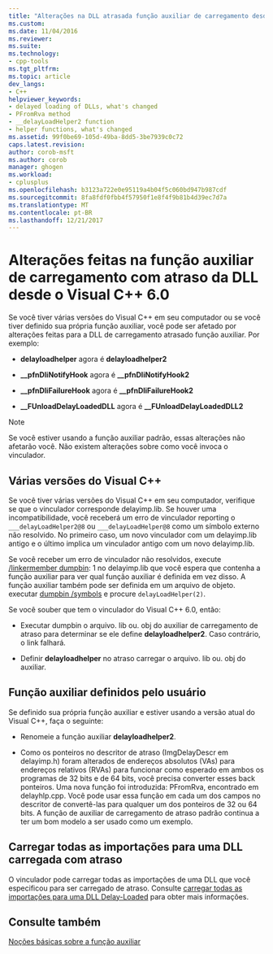 ```yaml
---
title: "Alterações na DLL atrasada função auxiliar de carregamento desde o Visual C++ 6.0 | Microsoft Docs"
ms.custom: 
ms.date: 11/04/2016
ms.reviewer: 
ms.suite: 
ms.technology:
- cpp-tools
ms.tgt_pltfrm: 
ms.topic: article
dev_langs:
- C++
helpviewer_keywords:
- delayed loading of DLLs, what's changed
- PFromRva method
- __delayLoadHelper2 function
- helper functions, what's changed
ms.assetid: 99f0be69-105d-49ba-8dd5-3be7939c0c72
caps.latest.revision: 
author: corob-msft
ms.author: corob
manager: ghogen
ms.workload:
- cplusplus
ms.openlocfilehash: b3123a722e0e95119a4b04f5c060bd947b987cdf
ms.sourcegitcommit: 8fa8fdf0fbb4f57950f1e8f4f9b81b4d39ec7d7a
ms.translationtype: MT
ms.contentlocale: pt-BR
ms.lasthandoff: 12/21/2017
---
```

# <a name="changes-in-the-dll-delayed-loading-helper-function-since-visual-c-60"></a>Alterações feitas na função auxiliar de carregamento com atraso da DLL desde o Visual C++ 6.0
Se você tiver várias versões do Visual C++ em seu computador ou se você tiver definido sua própria função auxiliar, você pode ser afetado por alterações feitas para a DLL de carregamento atrasado função auxiliar. Por exemplo:  
  
-   **delayloadhelper** agora é **delayloadhelper2**  
  
-   **__pfnDliNotifyHook** agora é **__pfnDliNotifyHook2**  
  
-   **__pfnDliFailureHook** agora é **__pfnDliFailureHook2**  
  
-   **__FUnloadDelayLoadedDLL** agora é **__FUnloadDelayLoadedDLL2**  
  
> [!NOTE]
>  Se você estiver usando a função auxiliar padrão, essas alterações não afetarão você. Não existem alterações sobre como você invoca o vinculador.  
  
## <a name="multiple-versions-of-visual-c"></a>Várias versões do Visual C++  
 Se você tiver várias versões do Visual C++ em seu computador, verifique se que o vinculador corresponde delayimp.lib. Se houver uma incompatibilidade, você receberá um erro de vinculador reporting o `___delayLoadHelper2@8` ou `___delayLoadHelper@8` como um símbolo externo não resolvido. No primeiro caso, um novo vinculador com um delayimp.lib antigo e o último implica um vinculador antigo com um novo delayimp.lib.  
  
 Se você receber um erro de vinculador não resolvidos, execute [/linkermember dumpbin](../../build/reference/linkermember.md): 1 no delayimp.lib que você espera que contenha a função auxiliar para ver qual função auxiliar é definida em vez disso. A função auxiliar também pode ser definida em um arquivo de objeto. executar [dumpbin /symbols](../../build/reference/symbols.md) e procure `delayLoadHelper(2)`.  
  
 Se você souber que tem o vinculador do Visual C++ 6.0, então:  
  
-   Executar dumpbin o arquivo. lib ou. obj do auxiliar de carregamento de atraso para determinar se ele define **delayloadhelper2**. Caso contrário, o link falhará.  
  
-   Definir **delayloadhelper** no atraso carregar o arquivo. lib ou. obj do auxiliar.  
  
## <a name="user-defined-helper-function"></a>Função auxiliar definidos pelo usuário  
 Se definido sua própria função auxiliar e estiver usando a versão atual do Visual C++, faça o seguinte:  
  
-   Renomeie a função auxiliar **delayloadhelper2**.  
  
-   Como os ponteiros no descritor de atraso (ImgDelayDescr em delayimp.h) foram alterados de endereços absolutos (VAs) para endereços relativos (RVAs) para funcionar como esperado em ambos os programas de 32 bits e de 64 bits, você precisa converter esses back ponteiros. Uma nova função foi introduzida: PFromRva, encontrado em delayhlp.cpp. Você pode usar essa função em cada um dos campos no descritor de convertê-las para qualquer um dos ponteiros de 32 ou 64 bits. A função de auxiliar de carregamento de atraso padrão continua a ter um bom modelo a ser usado como um exemplo.  
  
## <a name="load-all-imports-for-a-delay-loaded-dll"></a>Carregar todas as importações para uma DLL carregada com atraso  
 O vinculador pode carregar todas as importações de uma DLL que você especificou para ser carregado de atraso. Consulte [carregar todas as importações para uma DLL Delay-Loaded](../../build/reference/loading-all-imports-for-a-delay-loaded-dll.md) para obter mais informações.  
  
## <a name="see-also"></a>Consulte também  
 [Noções básicas sobre a função auxiliar](understanding-the-helper-function.md)